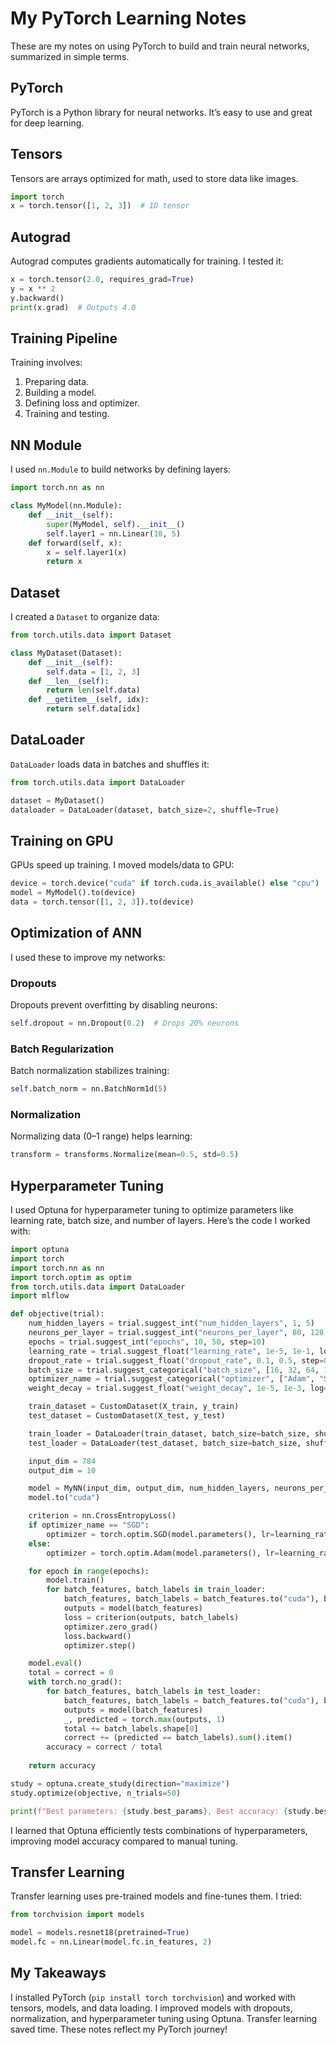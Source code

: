 # My PyTorch Learning Notes

These are my notes on using PyTorch to build and train neural networks, summarized in simple terms.

## PyTorch
PyTorch is a Python library for neural networks. It’s easy to use and great for deep learning.

## Tensors
Tensors are arrays optimized for math, used to store data like images.

```python
import torch
x = torch.tensor([1, 2, 3])  # 1D tensor
```

## Autograd
Autograd computes gradients automatically for training. I tested it:

```python
x = torch.tensor(2.0, requires_grad=True)
y = x ** 2
y.backward()
print(x.grad)  # Outputs 4.0
```

## Training Pipeline
Training involves:
1. Preparing data.
2. Building a model.
3. Defining loss and optimizer.
4. Training and testing.

## NN Module
I used `nn.Module` to build networks by defining layers:

```python
import torch.nn as nn

class MyModel(nn.Module):
    def __init__(self):
        super(MyModel, self).__init__()
        self.layer1 = nn.Linear(10, 5)
    def forward(self, x):
        x = self.layer1(x)
        return x
```

## Dataset
I created a `Dataset` to organize data:

```python
from torch.utils.data import Dataset

class MyDataset(Dataset):
    def __init__(self):
        self.data = [1, 2, 3]
    def __len__(self):
        return len(self.data)
    def __getitem__(self, idx):
        return self.data[idx]
```

## DataLoader
`DataLoader` loads data in batches and shuffles it:

```python
from torch.utils.data import DataLoader

dataset = MyDataset()
dataloader = DataLoader(dataset, batch_size=2, shuffle=True)
```

## Training on GPU
GPUs speed up training. I moved models/data to GPU:

```python
device = torch.device("cuda" if torch.cuda.is_available() else "cpu")
model = MyModel().to(device)
data = torch.tensor([1, 2, 3]).to(device)
```

## Optimization of ANN
I used these to improve my networks:

### Dropouts
Dropouts prevent overfitting by disabling neurons:

```python
self.dropout = nn.Dropout(0.2)  # Drops 20% neurons
```

### Batch Regularization
Batch normalization stabilizes training:

```python
self.batch_norm = nn.BatchNorm1d(5)
```

### Normalization
Normalizing data (0–1 range) helps learning:

```python
transform = transforms.Normalize(mean=0.5, std=0.5)
```

## Hyperparameter Tuning
I used Optuna for hyperparameter tuning to optimize parameters like learning rate, batch size, and number of layers. Here’s the code I worked with:

```python
import optuna
import torch
import torch.nn as nn
import torch.optim as optim
from torch.utils.data import DataLoader
import mlflow

def objective(trial):
    num_hidden_layers = trial.suggest_int("num_hidden_layers", 1, 5)
    neurons_per_layer = trial.suggest_int("neurons_per_layer", 80, 128, step=8)
    epochs = trial.suggest_int("epochs", 10, 50, step=10)
    learning_rate = trial.suggest_float("learning_rate", 1e-5, 1e-1, log=True)
    dropout_rate = trial.suggest_float("dropout_rate", 0.1, 0.5, step=0.1)
    batch_size = trial.suggest_categorical("batch_size", [16, 32, 64, 128])
    optimizer_name = trial.suggest_categorical("optimizer", ["Adam", "SGD"])
    weight_decay = trial.suggest_float("weight_decay", 1e-5, 1e-3, log=True)

    train_dataset = CustomDataset(X_train, y_train)
    test_dataset = CustomDataset(X_test, y_test)

    train_loader = DataLoader(train_dataset, batch_size=batch_size, shuffle=True, pin_memory=True)
    test_loader = DataLoader(test_dataset, batch_size=batch_size, shuffle=True, pin_memory=True)

    input_dim = 784
    output_dim = 10

    model = MyNN(input_dim, output_dim, num_hidden_layers, neurons_per_layer, dropout_rate)
    model.to("cuda")

    criterion = nn.CrossEntropyLoss()
    if optimizer_name == "SGD": 
        optimizer = torch.optim.SGD(model.parameters(), lr=learning_rate, weight_decay=weight_decay)
    else:
        optimizer = torch.optim.Adam(model.parameters(), lr=learning_rate, weight_decay=weight_decay)

    for epoch in range(epochs):
        model.train()
        for batch_features, batch_labels in train_loader:
            batch_features, batch_labels = batch_features.to("cuda"), batch_labels.to("cuda")
            outputs = model(batch_features)
            loss = criterion(outputs, batch_labels)
            optimizer.zero_grad()
            loss.backward()
            optimizer.step()

    model.eval()
    total = correct = 0
    with torch.no_grad():
        for batch_features, batch_labels in test_loader:
            batch_features, batch_labels = batch_features.to("cuda"), batch_labels.to("cuda")
            outputs = model(batch_features)
            _, predicted = torch.max(outputs, 1)
            total += batch_labels.shape[0]
            correct += (predicted == batch_labels).sum().item()
        accuracy = correct / total
        
    return accuracy

study = optuna.create_study(direction="maximize")
study.optimize(objective, n_trials=50)

print(f"Best parameters: {study.best_params}, Best accuracy: {study.best_value}")
```

I learned that Optuna efficiently tests combinations of hyperparameters, improving model accuracy compared to manual tuning.

## Transfer Learning
Transfer learning uses pre-trained models and fine-tunes them. I tried:

```python
from torchvision import models

model = models.resnet18(pretrained=True)
model.fc = nn.Linear(model.fc.in_features, 2)
```

## My Takeaways
I installed PyTorch (`pip install torch torchvision`) and worked with tensors, models, and data loading. I improved models with dropouts, normalization, and hyperparameter tuning using Optuna. Transfer learning saved time. These notes reflect my PyTorch journey!
